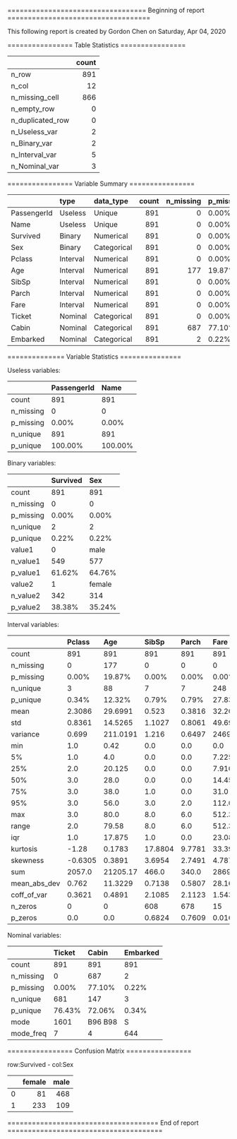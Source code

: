 ================================== Beginning of report ===================================



This following report is created by Gordon Chen on Saturday, Apr 04, 2020



================ Table Statistics ================

|                  |   count |
|:-----------------|--------:|
| n_row            |     891 |
| n_col            |      12 |
| n_missing_cell   |     866 |
| n_empty_row      |       0 |
| n_duplicated_row |       0 |
| n_Useless_var    |       2 |
| n_Binary_var     |       2 |
| n_Interval_var   |       5 |
| n_Nominal_var    |       3 |





================ Variable Summary ================

|             | type     | data_type   |   count |   n_missing | p_missing   |   n_unique | p_unique   |
|:------------|:---------|:------------|--------:|------------:|:------------|-----------:|:-----------|
| PassengerId | Useless  | Unique      |     891 |           0 | 0.00%       |        891 | 100.00%    |
| Name        | Useless  | Unique      |     891 |           0 | 0.00%       |        891 | 100.00%    |
| Survived    | Binary   | Numerical   |     891 |           0 | 0.00%       |          2 | 0.22%      |
| Sex         | Binary   | Categorical |     891 |           0 | 0.00%       |          2 | 0.22%      |
| Pclass      | Interval | Numerical   |     891 |           0 | 0.00%       |          3 | 0.34%      |
| Age         | Interval | Numerical   |     891 |         177 | 19.87%      |         88 | 12.32%     |
| SibSp       | Interval | Numerical   |     891 |           0 | 0.00%       |          7 | 0.79%      |
| Parch       | Interval | Numerical   |     891 |           0 | 0.00%       |          7 | 0.79%      |
| Fare        | Interval | Numerical   |     891 |           0 | 0.00%       |        248 | 27.83%     |
| Ticket      | Nominal  | Categorical |     891 |           0 | 0.00%       |        681 | 76.43%     |
| Cabin       | Nominal  | Categorical |     891 |         687 | 77.10%      |        147 | 72.06%     |
| Embarked    | Nominal  | Categorical |     891 |           2 | 0.22%       |          3 | 0.34%      |





============== Variable Statistics ===============



Useless variables:

|           | PassengerId   | Name    |
|:----------|:--------------|:--------|
| count     | 891           | 891     |
| n_missing | 0             | 0       |
| p_missing | 0.00%         | 0.00%   |
| n_unique  | 891           | 891     |
| p_unique  | 100.00%       | 100.00% |



Binary variables:

|           | Survived   | Sex    |
|:----------|:-----------|:-------|
| count     | 891        | 891    |
| n_missing | 0          | 0      |
| p_missing | 0.00%      | 0.00%  |
| n_unique  | 2          | 2      |
| p_unique  | 0.22%      | 0.22%  |
| value1    | 0          | male   |
| n_value1  | 549        | 577    |
| p_value1  | 61.62%     | 64.76% |
| value2    | 1          | female |
| n_value2  | 342        | 314    |
| p_value2  | 38.38%     | 35.24% |



Interval variables:

|              | Pclass   | Age      | SibSp   | Parch   | Fare       |
|:-------------|:---------|:---------|:--------|:--------|:-----------|
| count        | 891      | 891      | 891     | 891     | 891        |
| n_missing    | 0        | 177      | 0       | 0       | 0          |
| p_missing    | 0.00%    | 19.87%   | 0.00%   | 0.00%   | 0.00%      |
| n_unique     | 3        | 88       | 7       | 7       | 248        |
| p_unique     | 0.34%    | 12.32%   | 0.79%   | 0.79%   | 27.83%     |
| mean         | 2.3086   | 29.6991  | 0.523   | 0.3816  | 32.2042    |
| std          | 0.8361   | 14.5265  | 1.1027  | 0.8061  | 49.6934    |
| variance     | 0.699    | 211.0191 | 1.216   | 0.6497  | 2469.4368  |
| min          | 1.0      | 0.42     | 0.0     | 0.0     | 0.0        |
| 5%           | 1.0      | 4.0      | 0.0     | 0.0     | 7.225      |
| 25%          | 2.0      | 20.125   | 0.0     | 0.0     | 7.9104     |
| 50%          | 3.0      | 28.0     | 0.0     | 0.0     | 14.4542    |
| 75%          | 3.0      | 38.0     | 1.0     | 0.0     | 31.0       |
| 95%          | 3.0      | 56.0     | 3.0     | 2.0     | 112.0792   |
| max          | 3.0      | 80.0     | 8.0     | 6.0     | 512.3292   |
| range        | 2.0      | 79.58    | 8.0     | 6.0     | 512.3292   |
| iqr          | 1.0      | 17.875   | 1.0     | 0.0     | 23.0896    |
| kurtosis     | -1.28    | 0.1783   | 17.8804 | 9.7781  | 33.3981    |
| skewness     | -0.6305  | 0.3891   | 3.6954  | 2.7491  | 4.7873     |
| sum          | 2057.0   | 21205.17 | 466.0   | 340.0   | 28693.9493 |
| mean_abs_dev | 0.762    | 11.3229  | 0.7138  | 0.5807  | 28.1637    |
| coff_of_var  | 0.3621   | 0.4891   | 2.1085  | 2.1123  | 1.5431     |
| n_zeros      | 0        | 0        | 608     | 678     | 15         |
| p_zeros      | 0.0      | 0.0      | 0.6824  | 0.7609  | 0.0168     |



Nominal variables:

|           | Ticket   | Cabin   | Embarked   |
|:----------|:---------|:--------|:-----------|
| count     | 891      | 891     | 891        |
| n_missing | 0        | 687     | 2          |
| p_missing | 0.00%    | 77.10%  | 0.22%      |
| n_unique  | 681      | 147     | 3          |
| p_unique  | 76.43%   | 72.06%  | 0.34%      |
| mode      | 1601     | B96 B98 | S          |
| mode_freq | 7        | 4       | 644        |





================ Confusion Matrix ================

row:Survived - col:Sex

|    |   female |   male |
|---:|---------:|-------:|
|  0 |       81 |    468 |
|  1 |      233 |    109 |

===================================== End of report ======================================
